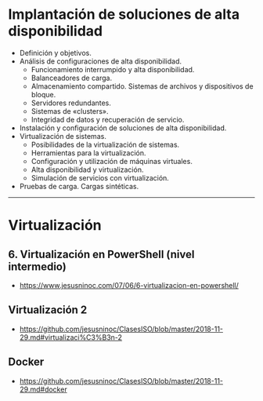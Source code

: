 # Implantación de soluciones de alta disponibilidad
- Definición y objetivos.
- Análisis de configuraciones de alta disponibilidad.
  - Funcionamiento interrumpido y alta disponibilidad.
  - Balanceadores de carga.
  - Almacenamiento compartido. Sistemas de archivos y dispositivos de bloque.
  - Servidores redundantes.
  - Sistemas de «clusters».
  - Integridad de datos y recuperación de servicio.
- Instalación y configuración de soluciones de alta disponibilidad.
- Virtualización de sistemas.
  - Posibilidades de la virtualización de sistemas.
  - Herramientas para la virtualización.
  - Configuración y utilización de máquinas virtuales.
  - Alta disponibilidad y virtualización.
  - Simulación de servicios con virtualización.
- Pruebas de carga. Cargas sintéticas. 

--------------

# Virtualización
## 6. Virtualización en PowerShell (nivel intermedio)
* https://www.jesusninoc.com/07/06/6-virtualizacion-en-powershell/
## Virtualización 2
* https://github.com/jesusninoc/ClasesISO/blob/master/2018-11-29.md#virtualizaci%C3%B3n-2
## Docker
* https://github.com/jesusninoc/ClasesISO/blob/master/2018-11-29.md#docker
